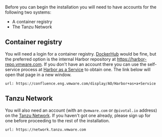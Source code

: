 Before you can begin the installation you will need to have
accounts for the following two systems:

* A container registry
* The Tanzu Network

## Container registry

You will need a login for a container registry.
[DockerHub](https://hub.docker.com/) would be fine, but the
preferred option is the internal Harbor repository at
https://harbor-repo.vmware.com.
If you don't have an account there you can use the self-service
process at
[Harbor as a Service](https://confluence.eng.vmware.com/display/AO/Harbor+as+a+Service)
to obtain one.
The link below will open that page in a new window.

```dashboard:open-url
url: https://confluence.eng.vmware.com/display/AO/Harbor+as+a+Service
```

## Tanzu Network

You will also need an account (with an `@vmware.com` or `@pivotal.io` address) on the
[Tanzu Network](https://network.tanzu.vmware.com).
If you haven't got one already, please sign up for one before
proceeding to the rest of the installation.

```dashboard:open-url
url: https://network.tanzu.vmware.com
```
